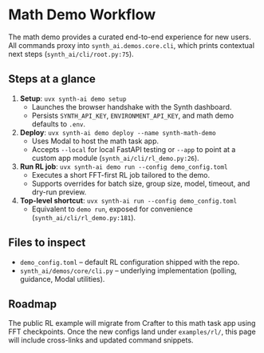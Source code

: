 # Math Demo Workflow

The math demo provides a curated end-to-end experience for new users. All commands proxy into `synth_ai.demos.core.cli`, which prints contextual next steps (`synth_ai/cli/root.py:75`).

## Steps at a glance

1. **Setup**: `uvx synth-ai demo setup`
   - Launches the browser handshake with the Synth dashboard.
   - Persists `SYNTH_API_KEY`, `ENVIRONMENT_API_KEY`, and math demo defaults to `.env`.
2. **Deploy**: `uvx synth-ai demo deploy --name synth-math-demo`
   - Uses Modal to host the math task app.
   - Accepts `--local` for local FastAPI testing or `--app` to point at a custom app module (`synth_ai/cli/rl_demo.py:26`).
3. **Run RL job**: `uvx synth-ai demo run --config demo_config.toml`
   - Executes a short FFT-first RL job tailored to the demo.
   - Supports overrides for batch size, group size, model, timeout, and dry-run preview.
4. **Top-level shortcut**: `uvx synth-ai run --config demo_config.toml`
   - Equivalent to `demo run`, exposed for convenience (`synth_ai/cli/rl_demo.py:181`).

## Files to inspect

- `demo_config.toml` – default RL configuration shipped with the repo.
- `synth_ai/demos/core/cli.py` – underlying implementation (polling, guidance, Modal utilities).

## Roadmap

The public RL example will migrate from Crafter to this math task app using FFT checkpoints. Once the new configs land under `examples/rl/`, this page will include cross-links and updated command snippets.

